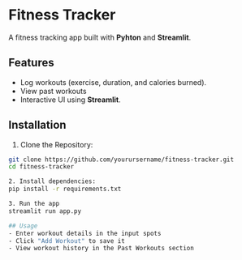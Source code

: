 # Fitness Tracker 
A fitness tracking app built with **Pyhton** and **Streamlit**.

## Features 
- Log workouts (exercise, duration, and calories burned).
- View past workouts
- Interactive UI using **Streamlit**.

## Installation 
1. Clone the Repository: 
 ```sh 
 git clone https://github.com/yourursername/fitness-tracker.git
 cd fitness-tracker 

2. Install dependencies:
pip install -r requirements.txt 

3. Run the app 
streamlit run app.py 

## Usage 
- Enter workout details in the input spots 
- Click "Add Workout" to save it 
- View workout history in the Past Workouts section 

